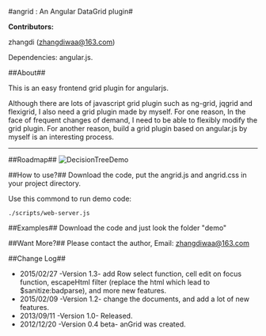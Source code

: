 #angrid : An Angular DataGrid plugin#

__Contributors:__

zhangdi (zhangdiwaa@163.com)

Dependencies: angular.js.

##About##

This is an easy frontend grid plugin for angularjs.

Although there are lots of javascript grid plugin such as ng-grid, jqgrid and flexigrid, I also need a grid plugin made by myself.
For one reason, In the face of frequent changes of demand, I need to be able to flexibly modify the grid plugin.
For another reason, build a grid plugin based on angular.js by myself is an interesting process.
***

##Roadmap##
![DecisionTreeDemo](http://i587.photobucket.com/albums/ss314/zhangdiwaa/my%20blog%20photo/Angridjscn.jpeg)

##How to use?##
Download the code, put the angrid.js and angrid.css in your project directory.

Use this commond to run demo code:
```
./scripts/web-server.js
```

##Examples##
Download the code and just look the folder "demo"

##Want More?##
Please contact the author, Email: zhangdiwaa@163.com

##Change Log##
- 2015/02/27 -Version 1.3- add Row select function, cell edit on focus function, escapeHtml filter (replace the html which lead to $sanitize:badparse), and more new features.
- 2015/02/09 -Version 1.2- change the documents, and add a lot of new features.
- 2013/09/11 -Version 1.0- Released.
- 2012/12/20 -Version 0.4 beta- anGrid was created.
